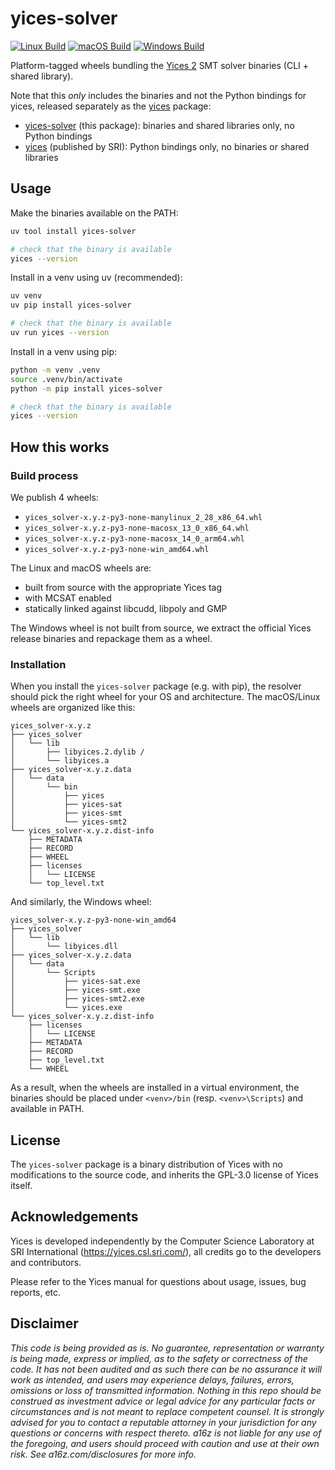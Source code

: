 # yices-solver

[![Linux Build](https://github.com/a16z/yices-solver/actions/workflows/build-linux.yml/badge.svg)](https://github.com/a16z/yices-solver/actions/workflows/build-linux.yml)
[![macOS Build](https://github.com/a16z/yices-solver/actions/workflows/build-mac.yml/badge.svg)](https://github.com/a16z/yices-solver/actions/workflows/build-mac.yml)
[![Windows Build](https://github.com/a16z/yices-solver/actions/workflows/build-windows.yml/badge.svg)](https://github.com/a16z/yices-solver/actions/workflows/build-windows.yml)

Platform-tagged wheels bundling the [Yices 2](https://github.com/SRI-CSL/yices2) SMT solver binaries (CLI + shared library).

Note that this *only* includes the binaries and not the Python bindings for yices, released separately as the [yices](https://pypi.org/project/yices/) package:

- [yices-solver](https://pypi.org/project/yices-solver/) (this package): binaries and shared libraries only, no Python bindings
- [yices](https://pypi.org/project/yices/) (published by SRI): Python bindings only, no binaries or shared libraries

## Usage

Make the binaries available on the PATH:

```sh
uv tool install yices-solver

# check that the binary is available
yices --version
```

Install in a venv using uv (recommended):

```sh
uv venv
uv pip install yices-solver

# check that the binary is available
uv run yices --version
```

Install in a venv using pip:

```sh
python -m venv .venv
source .venv/bin/activate
python -m pip install yices-solver

# check that the binary is available
yices --version
```

## How this works

### Build process

We publish 4 wheels:
- `yices_solver-x.y.z-py3-none-manylinux_2_28_x86_64.whl`
- `yices_solver-x.y.z-py3-none-macosx_13_0_x86_64.whl`
- `yices_solver-x.y.z-py3-none-macosx_14_0_arm64.whl`
- `yices_solver-x.y.z-py3-none-win_amd64.whl`

The Linux and macOS wheels are:
- built from source with the appropriate Yices tag
- with MCSAT enabled
- statically linked against libcudd, libpoly and GMP

The Windows wheel is not built from source, we extract the official Yices release binaries and repackage them as a wheel.


### Installation

When you install the `yices-solver` package (e.g. with pip), the resolver should pick the right wheel for your OS and architecture. The macOS/Linux wheels are organized like this:

```
yices_solver-x.y.z
├── yices_solver
│   └── lib
│       ├── libyices.2.dylib /
│       └── libyices.a
├── yices_solver-x.y.z.data
│   └── data
│       └── bin
│           ├── yices
│           ├── yices-sat
│           ├── yices-smt
│           └── yices-smt2
└── yices_solver-x.y.z.dist-info
    ├── METADATA
    ├── RECORD
    ├── WHEEL
    ├── licenses
    │   └── LICENSE
    └── top_level.txt
```

And similarly, the Windows wheel:

```
yices_solver-x.y.z-py3-none-win_amd64
├── yices_solver
│   └── lib
│       └── libyices.dll
├── yices_solver-x.y.z.data
│   └── data
│       └── Scripts
│           ├── yices-sat.exe
│           ├── yices-smt.exe
│           ├── yices-smt2.exe
│           └── yices.exe
└── yices_solver-x.y.z.dist-info
    ├── licenses
    │   └── LICENSE
    ├── METADATA
    ├── RECORD
    ├── top_level.txt
    └── WHEEL
```

As a result, when the wheels are installed in a virtual environment, the binaries should be placed under `<venv>/bin` (resp. `<venv>\Scripts`) and available in PATH.


## License

The `yices-solver` package is a binary distribution of Yices with no modifications to the source code, and inherits the GPL-3.0 license of Yices itself.


## Acknowledgements

Yices is developed independently by the Computer Science Laboratory at SRI International (https://yices.csl.sri.com/), all credits go to the developers and contributors.

Please refer to the Yices manual for questions about usage, issues, bug reports, etc.


## Disclaimer

_This code is being provided as is. No guarantee, representation or warranty is being made, express or implied, as to the safety or correctness of the code. It has not been audited and as such there can be no assurance it will work as intended, and users may experience delays, failures, errors, omissions or loss of transmitted information. Nothing in this repo should be construed as investment advice or legal advice for any particular facts or circumstances and is not meant to replace competent counsel. It is strongly advised for you to contact a reputable attorney in your jurisdiction for any questions or concerns with respect thereto. a16z is not liable for any use of the foregoing, and users should proceed with caution and use at their own risk. See a16z.com/disclosures for more info._
